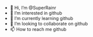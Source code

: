 - 👋 Hi, I’m @SuperRainr
- 👀 I’m interested in github
- 🌱 I’m currently learning github
- 💞️ I’m looking to collaborate on github
- 📫 How to reach me github

<!---
SuperRainr/SuperRainr is a ✨ special ✨ repository because its `README.md` (this file) appears on your GitHub profile.
You can click the Preview link to take a look at your changes.
--->
